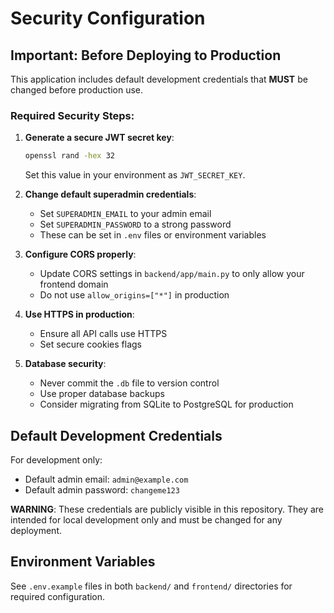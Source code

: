 # Security Configuration

## Important: Before Deploying to Production

This application includes default development credentials that **MUST** be changed before production use.

### Required Security Steps:

1. **Generate a secure JWT secret key**:
   ```bash
   openssl rand -hex 32
   ```
   Set this value in your environment as `JWT_SECRET_KEY`.

2. **Change default superadmin credentials**:
   - Set `SUPERADMIN_EMAIL` to your admin email
   - Set `SUPERADMIN_PASSWORD` to a strong password
   - These can be set in `.env` files or environment variables

3. **Configure CORS properly**:
   - Update CORS settings in `backend/app/main.py` to only allow your frontend domain
   - Do not use `allow_origins=["*"]` in production

4. **Use HTTPS in production**:
   - Ensure all API calls use HTTPS
   - Set secure cookies flags

5. **Database security**:
   - Never commit the `.db` file to version control
   - Use proper database backups
   - Consider migrating from SQLite to PostgreSQL for production

## Default Development Credentials

For development only:
- Default admin email: `admin@example.com`
- Default admin password: `changeme123`

**WARNING**: These credentials are publicly visible in this repository. They are intended for local development only and must be changed for any deployment.

## Environment Variables

See `.env.example` files in both `backend/` and `frontend/` directories for required configuration.